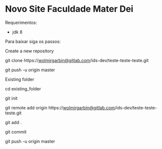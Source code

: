 # Novo Site Faculdade Mater Dei

Requerimentos:
- jdk 8

Para baixar siga os passos:

Create a new repository

git clone https://wolmirgarbin@gitlab.com/ids-dev/teste-teste-teste.git

git push -u origin master


Existing folder

cd existing_folder

git init

git remote add origin https://wolmirgarbin@gitlab.com/ids-dev/teste-teste-teste.git

git add .

git commit

git push -u origin master
